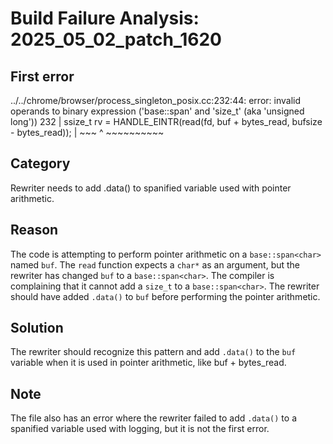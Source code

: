 # Build Failure Analysis: 2025_05_02_patch_1620

## First error

../../chrome/browser/process_singleton_posix.cc:232:44: error: invalid operands to binary expression ('base::span<char>' and 'size_t' (aka 'unsigned long'))
  232 |     ssize_t rv = HANDLE_EINTR(read(fd, buf + bytes_read, bufsize - bytes_read));
      |                                        ~~~ ^ ~~~~~~~~~~

## Category
Rewriter needs to add .data() to spanified variable used with pointer arithmetic.

## Reason
The code is attempting to perform pointer arithmetic on a `base::span<char>` named `buf`. The `read` function expects a `char*` as an argument, but the rewriter has changed `buf` to a `base::span<char>`. The compiler is complaining that it cannot add a `size_t` to a `base::span<char>`. The rewriter should have added `.data()` to `buf` before performing the pointer arithmetic.

## Solution
The rewriter should recognize this pattern and add `.data()` to the `buf` variable when it is used in pointer arithmetic, like buf + bytes_read.

## Note
The file also has an error where the rewriter failed to add `.data()` to a spanified variable used with logging, but it is not the first error.
